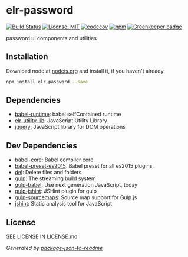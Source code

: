 # elr-password

[![Build Status](https://travis-ci.org/Beth3346/elr-passwords.svg?branch=master)](https://travis-ci.org/Beth3346/elr-passwords)
[![License: MIT](https://img.shields.io/badge/License-MIT-yellow.svg)](https://opensource.org/licenses/MIT)
[![codecov](https://codecov.io/gh/Beth3346/elr-passwords/branch/master/graph/badge.svg)](https://codecov.io/gh/Beth3346/elr-passwords)
[![npm](https://img.shields.io/npm/dm/elr-passwords.svg?style=flat)]() [![Greenkeeper badge](https://badges.greenkeeper.io/Beth3346/elr-passwords.svg)](https://greenkeeper.io/)

password ui components and utilities

## Installation

Download node at [nodejs.org](http://nodejs.org) and install it, if you haven't already.

```sh
npm install elr-password --save
```



## Dependencies

- [babel-runtime](https://github.com/babel/babel/tree/master/packages): babel selfContained runtime
- [elr-utility-lib](https://github.com/Beth3346/elr-utility-lib): JavaScript Utility Library
- [jquery](https://github.com/jquery/jquery): JavaScript library for DOM operations

## Dev Dependencies

- [babel-core](https://github.com/babel/babel/tree/master/packages): Babel compiler core.
- [babel-preset-es2015](https://github.com/babel/babel/tree/master/packages): Babel preset for all es2015 plugins.
- [del](https://github.com/sindresorhus/del): Delete files and folders
- [gulp](https://github.com/gulpjs/gulp): The streaming build system
- [gulp-babel](https://github.com/babel/gulp-babel): Use next generation JavaScript, today
- [gulp-jshint](https://github.com/spalger/gulp-jshint): JSHint plugin for gulp
- [gulp-sourcemaps](https://github.com/floridoo/gulp-sourcemaps): Source map support for Gulp.js
- [jshint](https://github.com/jshint/jshint): Static analysis tool for JavaScript


## License

SEE LICENSE IN LICENSE.md

_Generated by [package-json-to-readme](https://github.com/zeke/package-json-to-readme)_
